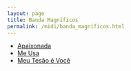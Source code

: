 ```yaml
---
layout: page
title: Banda Magníficos
permalink: /midi/banda_magnificos.html
---
```


* [Apaixonada](http://www.victor3d.com.br/midi/Apaixonada.mid)
* [Me Usa](http://www.victor3d.com.br/midi/Me_usa.mid)
* [Meu Tesão é Você](http://www.victor3d.com.br/midi/Meu_tesao_e_voce.mid)